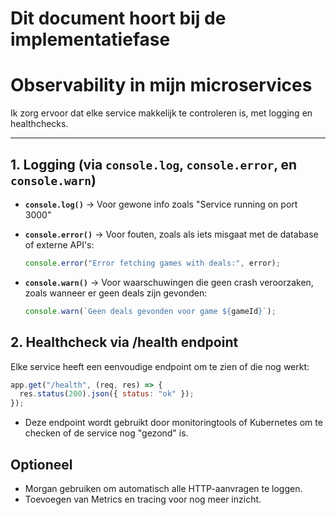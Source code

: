 # Dit document hoort bij de implementatiefase

# Observability in mijn microservices

Ik zorg ervoor dat elke service makkelijk te controleren is, met logging en healthchecks.

---

## 1. Logging (via `console.log`, `console.error`, en `console.warn`)

- **`console.log()`**
  -> Voor gewone info zoals "Service running on port 3000"

- **`console.error()`**
  -> Voor fouten, zoals als iets misgaat met de database of externe API's:

  ```js
  console.error("Error fetching games with deals:", error);
  ```

- **`console.warn()`**
  -> Voor waarschuwingen die geen crash veroorzaken, zoals wanneer er geen deals zijn gevonden:

  ```js
  console.warn(`Geen deals gevonden voor game ${gameId}`);
  ```

## 2. Healthcheck via /health endpoint

Elke service heeft een eenvoudige endpoint om te zien of die nog werkt:

```js
app.get("/health", (req, res) => {
  res.status(200).json({ status: "ok" });
});
```

- Deze endpoint wordt gebruikt door monitoringtools of Kubernetes om te checken of de service nog "gezond" is.

## Optioneel

- Morgan gebruiken om automatisch alle HTTP-aanvragen te loggen.
- Toevoegen van Metrics en tracing voor nog meer inzicht.
